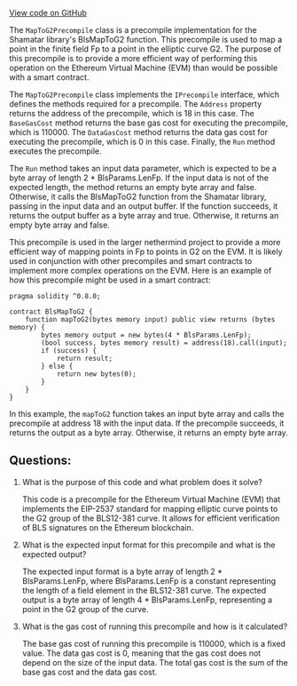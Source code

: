 [View code on GitHub](https://github.com/nethermindeth/nethermind/Nethermind.Evm/Precompiles/Bls/Shamatar/MapToG2Precompile.cs)

The `MapToG2Precompile` class is a precompile implementation for the Shamatar library's BlsMapToG2 function. This precompile is used to map a point in the finite field Fp to a point in the elliptic curve G2. The purpose of this precompile is to provide a more efficient way of performing this operation on the Ethereum Virtual Machine (EVM) than would be possible with a smart contract.

The `MapToG2Precompile` class implements the `IPrecompile` interface, which defines the methods required for a precompile. The `Address` property returns the address of the precompile, which is 18 in this case. The `BaseGasCost` method returns the base gas cost for executing the precompile, which is 110000. The `DataGasCost` method returns the data gas cost for executing the precompile, which is 0 in this case. Finally, the `Run` method executes the precompile.

The `Run` method takes an input data parameter, which is expected to be a byte array of length 2 * BlsParams.LenFp. If the input data is not of the expected length, the method returns an empty byte array and false. Otherwise, it calls the BlsMapToG2 function from the Shamatar library, passing in the input data and an output buffer. If the function succeeds, it returns the output buffer as a byte array and true. Otherwise, it returns an empty byte array and false.

This precompile is used in the larger nethermind project to provide a more efficient way of mapping points in Fp to points in G2 on the EVM. It is likely used in conjunction with other precompiles and smart contracts to implement more complex operations on the EVM. Here is an example of how this precompile might be used in a smart contract:

```
pragma solidity ^0.8.0;

contract BlsMapToG2 {
    function mapToG2(bytes memory input) public view returns (bytes memory) {
        bytes memory output = new bytes(4 * BlsParams.LenFp);
        (bool success, bytes memory result) = address(18).call(input);
        if (success) {
            return result;
        } else {
            return new bytes(0);
        }
    }
}
```

In this example, the `mapToG2` function takes an input byte array and calls the precompile at address 18 with the input data. If the precompile succeeds, it returns the output as a byte array. Otherwise, it returns an empty byte array.
## Questions: 
 1. What is the purpose of this code and what problem does it solve?
    
    This code is a precompile for the Ethereum Virtual Machine (EVM) that implements the EIP-2537 standard for mapping elliptic curve points to the G2 group of the BLS12-381 curve. It allows for efficient verification of BLS signatures on the Ethereum blockchain.

2. What is the expected input format for this precompile and what is the expected output?
    
    The expected input format is a byte array of length 2 * BlsParams.LenFp, where BlsParams.LenFp is a constant representing the length of a field element in the BLS12-381 curve. The expected output is a byte array of length 4 * BlsParams.LenFp, representing a point in the G2 group of the curve.

3. What is the gas cost of running this precompile and how is it calculated?
    
    The base gas cost of running this precompile is 110000, which is a fixed value. The data gas cost is 0, meaning that the gas cost does not depend on the size of the input data. The total gas cost is the sum of the base gas cost and the data gas cost.